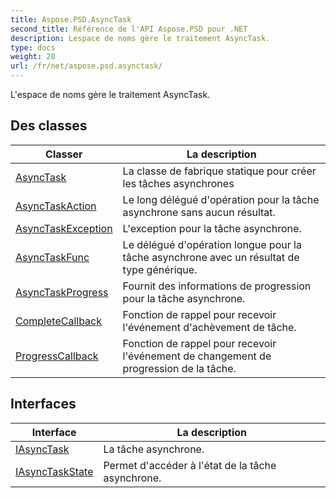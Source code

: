 ```yaml
---
title: Aspose.PSD.AsyncTask
second_title: Référence de l'API Aspose.PSD pour .NET
description: Lespace de noms gère le traitement AsyncTask.
type: docs
weight: 20
url: /fr/net/aspose.psd.asynctask/
---
```

L'espace de noms gère le traitement AsyncTask.

## Des classes

| Classer | La description |
| --- | --- |
| [AsyncTask](./asynctask/) | La classe de fabrique statique pour créer les tâches asynchrones |
| [AsyncTaskAction](./asynctaskaction/) | Le long délégué d'opération pour la tâche asynchrone sans aucun résultat. |
| [AsyncTaskException](./asynctaskexception/) | L'exception pour la tâche asynchrone. |
| [AsyncTaskFunc](./asynctaskfunc/) | Le délégué d'opération longue pour la tâche asynchrone avec un résultat de type générique. |
| [AsyncTaskProgress](./asynctaskprogress/) | Fournit des informations de progression pour la tâche asynchrone. |
| [CompleteCallback](./completecallback/) | Fonction de rappel pour recevoir l'événement d'achèvement de tâche. |
| [ProgressCallback](./progresscallback/) | Fonction de rappel pour recevoir l'événement de changement de progression de la tâche. |
## Interfaces

| Interface | La description |
| --- | --- |
| [IAsyncTask](./iasynctask/) | La tâche asynchrone. |
| [IAsyncTaskState](./iasynctaskstate/) | Permet d'accéder à l'état de la tâche asynchrone. |


